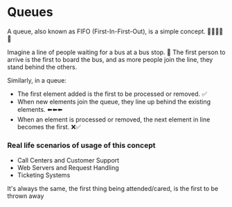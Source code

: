 # Queues

A queue, also known as FIFO (First-In-First-Out), is a simple concept. 🚶‍♀️🚶‍♂️🚌

Imagine a line of people waiting for a bus at a bus stop. 🚏 The first person to arrive is the first to board the bus, and as more people join the line, they stand behind the others. 

Similarly, in a queue:
- The first element added is the first to be processed or removed. ✅
- When new elements join the queue, they line up behind the existing elements. ⬅️⬅️⬅️
- When an element is processed or removed, the next element in line becomes the first. ❌✅


### Real life scenarios of usage of this concept 
- Call Centers and Customer Support
- Web Servers and Request Handling
- Ticketing Systems

It's always the same, the first thing being attended/cared, is the first to be thrown away 

